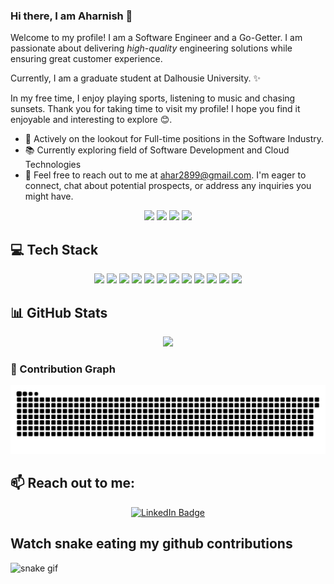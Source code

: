 ### Hi there, I am Aharnish 👋

<!--
**Ahar28/Ahar28** is a ✨ _special_ ✨ repository because its `README.md` (this file) appears on your GitHub profile.

Here are some ideas to get you started:

- 🔭 I’m currently working on ...
- 🌱 I’m currently learning ...
- 👯 I’m looking to collaborate on ...
- 🤔 I’m looking for help with ...
- 💬 Ask me about ...
- 📫 How to reach me: ...
- 😄 Pronouns: ...
- ⚡ Fun fact: ...
-->



<p align="left">
Welcome to my profile! I am a Software Engineer and a Go-Getter. I am passionate about delivering <i>high-quality</i> engineering solutions while ensuring great customer experience. 

Currently, I am a graduate student at Dalhousie University. ✨

In my free time, I enjoy playing sports, listening to music and chasing sunsets. Thank you for taking time to visit my profile! I hope you find it enjoyable and interesting to explore 😊.
</p>

- 🔭 Actively on the lookout for Full-time positions in the Software Industry.
- 📚 Currently exploring field of Software Development and Cloud Technologies
- 📧 Feel free to reach out to me at ahar2899@gmail.com. I'm eager to connect, chat about potential prospects, or address any inquiries you might have.

<p align="center">

 <img src="https://badges.strrl.dev/visits/Ahar28/Ahar28?color=df6d74&style=for-the-badge"/>
 <img src="https://badges.strrl.dev/years/Ahar28/?color=df6d74&style=for-the-badge"/>
 <img src="https://badges.strrl.dev/repos/Ahar28/?color=df6d74&style=for-the-badge"/>
 <img src="https://badges.strrl.dev/contributions/all/Ahar28?color=df6d74&style=for-the-badge" />
 
</p>

## 💻 Tech Stack

<p align="center">  
  <img src="https://img.shields.io/badge/c%23-%23239120.svg?style=for-the-badge&logo=c-sharp&logoColor=white" />
  <img src="https://img.shields.io/badge/.NET-5C2D91?style=for-the-badge&logo=.net&logoColor=white" />
  <img src="https://img.shields.io/badge/python-3670A0?style=for-the-badge&logo=python&logoColor=ffdd54" />
  <img src="https://img.shields.io/badge/javascript-%23007ACC.svg?style=for-the-badge&logo=javascript&logoColor=white" />  
  <img src="https://img.shields.io/badge/java-b57614.svg?style=for-the-badge&logo=java&logoColor=white" />
  <img src="https://img.shields.io/badge/typescript-%23007ACC.svg?style=for-the-badge&logo=typescript&logoColor=white" />  
  <img src="https://img.shields.io/badge/PowerShell-%235391FE.svg?style=for-the-badge&logo=powershell&logoColor=white" />
  <img src="https://img.shields.io/badge/azure-%230072C6.svg?style=for-the-badge&logo=microsoftazure&logoColor=white" />
  <img src="https://img.shields.io/badge/react-fffefe.svg?style=for-the-badge&logo=react&logoColor=blue" />
  <img src="https://img.shields.io/badge/mysql-BA5F17?style=for-the-badge&logo=mysql&logoColor=F0F0F0" />
  <img src="https://img.shields.io/badge/docker-fffefe?style=for-the-badge&logo=docker&logoColor=blue" />
  <img src="https://img.shields.io/badge/github%20actions-%232671E5.svg?style=for-the-badge&logo=githubactions&logoColor=white" />   
</p>

<!-- ### 🌱 Currently Learning

<p align="center">
  <img src="https://img.shields.io/badge/next-000000?style=for-the-badge&logo=nextdotjs&logoColor=F0F0F0" />
</p> -->

## 📊 GitHub Stats

<p align="center">
  <img height=195 src="https://github-readme-stats.vercel.app/api/top-langs/?username=Ahar28&theme=onedark&layout=donut" />
</p>
</p>

### 👾 Contribution Graph

<picture align="center">
  <source media="(prefers-color-scheme: dark)" srcset="https://raw.githubusercontent.com/Ahar28/Ahar28/output/github-contribution-grid-snake-dark.svg">
  <source media="(prefers-color-scheme: light)" srcset="https://raw.githubusercontent.com/Ahar28/Ahar28/output/github-contribution-grid-snake.svg">
  <img alt="github contribution grid snake animation" src="https://raw.githubusercontent.com/Ahar28/Ahar28/output/github-contribution-grid-snake.svg">
</picture>

## 📫 Reach out to me:

<p align="center">
  <a href="https://www.linkedin.com/in/aharnish-solanki-9794b017a/">
    <img src="https://img.shields.io/badge/LinkedIn-0077B5?style=for-the-badge&logo=linkedin&logoColor=white" alt="LinkedIn Badge"/>
  </a>
</p>

## Watch snake eating my github contributions 
 
![snake gif](https://github.com/Ahar28/Ahar28/blob/output/github-contribution-grid-snake.gif)